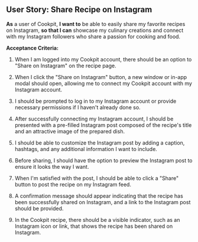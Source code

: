 ## User Story: Share Recipe on Instagram

**As** a user of Cookpit, **I want to** be able to easily share my favorite recipes on Instagram, **so that I can** showcase my culinary creations and connect with my Instagram followers who share a passion for cooking and food.

**Acceptance Criteria:**
1. When I am logged into my Cookpit account, there should be an option to "Share on Instagram" on the recipe page.

2. When I click the "Share on Instagram" button, a new window or in-app modal should open, allowing me to connect my Cookpit account with my Instagram account.

3. I should be prompted to log in to my Instagram account or provide necessary permissions if I haven't already done so.

4. After successfully connecting my Instagram account, I should be presented with a pre-filled Instagram post composed of the recipe's title and an attractive image of the prepared dish.

5. I should be able to customize the Instagram post by adding a caption, hashtags, and any additional information I want to include.

6. Before sharing, I should have the option to preview the Instagram post to ensure it looks the way I want.

7. When I'm satisfied with the post, I should be able to click a "Share" button to post the recipe on my Instagram feed.

8. A confirmation message should appear indicating that the recipe has been successfully shared on Instagram, and a link to the Instagram post should be provided.

9. In the Cookpit recipe, there should be a visible indicator, such as an Instagram icon or link, that shows the recipe has been shared on Instagram.
